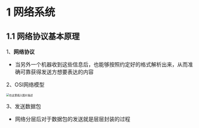 # 1 网络系统

## 1.1 网络协议基本原理

1、**网络协议**

- 当另外一个机器收到这些信息后，也能够按照约定好的格式解析出来，从而准确可靠获得发送方想要表达的内容

2、OSI网络模型

<img src="https://img-blog.csdnimg.cn/4a0035035f4c40ec8615590c6de6dcbb.png?x-oss-process=image/watermark,type_ZHJvaWRzYW5zZmFsbGJhY2s,shadow_50,text_Q1NETiBA5b-r5LmQ55qE5Yay5rWq56CB5Yac,size_20,color_FFFFFF,t_70,g_se,x_16" alt="在这里插入图片描述" style="zoom:50%;" />

3、发送数据包

- 网络分层后对于数据包的发送就是层层封装的过程























































